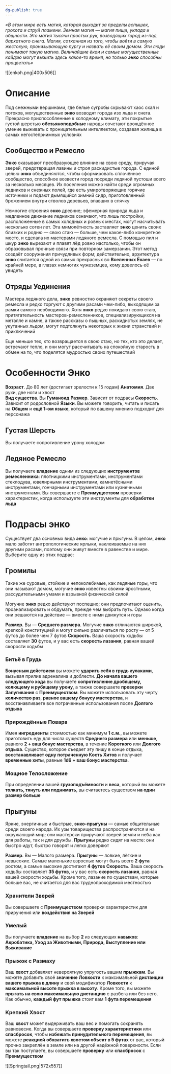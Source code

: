 ```yaml
---
dg-publish: true
---
```

_«В этом мире есть магия, которая выходит за пределы вспышек, грохота и струй пламени. Земная магия — магия пищи, уклада и общности. Это магия тысячи простых рук, возводящих город из-под бархатного снега. Магия, сотканная из того, чтобы войти в самую жестокую, пронизывающую пургу и назвать её своим домом. Эти люди понимают такую магию. Величайшие ёкаи и самые могущественные кайдзю могут выжить здесь какое-то время, но только **энко** способны процветать»_

![[enkoh.png|400x506]]

# Описание

Под снежными вершинами, где белые сугробы скрывают хаос скал и потоков, могущественные **энко** возводят города изо льда и снега. Прекрасно приспособленные к холодному климату, эти покрытые густой шерстью **обезьяноподобные** народы сочетают врождённое умение выживать с проницательным интеллектом, создавая жилища в самых негостеприимных условиях

## Сообщество и Ремесло

**Энко** оказывают преобразующее влияние на свою среду, приручая зверей, предотвращая лавины и строя раскидистые города. С единой целью **энко** объединяются, чтобы сформировать сплочённое сообщество, способное возвести город посреди ледяной пустоши всего за несколько месяцев. Их поселения можно найти среди огромных ледников и снежных полей, где есть умиротворяющие горячие источники и подают дымящийся зимний сидр, приготовленный брожением внутри стволов деревьев, впавших в спячку

Немногие строения **энко** древние; эфемерная природа льда и медленное движение ледников означают, что лишь постройки, расположенные в самых холодных и ровных местах, могут насчитывать несколько сотен лет. Эта мимолётность заставляет **энко** ценить своих близких и родню — свою стаю — больше, чем какое-либо конкретное место, и сделала их мастерами ледяного ремесла. С помощью пил и шкур **энко** вырезают и плавят лёд ровно настолько, чтобы он образовывал прочные связи при повторном замерзании. Этот метод создаёт сооружения причудливых форм; действительно, архитектура **энко** считается одной из самых прекрасных во **Вселенных Ёкаев** — по крайней мере, в глазах немногих чужеземцев, кому довелось её увидеть

## Отряды Уединения

Мастера ледяного дела, **энко** ревностно охраняют секреты своего ремесла и редко торгуют с другими расами чем-либо, выходящим за рамки самого необходимого. Хотя **энко** редко покидают свою стаю, притягательность мастеров-ремесленников, специализирующихся на металле и камне, а также рассказы о пышных, раскидистых землях, не укутанных льдом, могут подтолкнуть некоторых к жизни странствий и приключений

Еще меньше тех, кто возвращается в свою стаю, но тех, кто это делает, встречают тепло, и они могут рассчитывать на спокойную старость в обмен на то, что поделятся мудростью своих путешествий

# Особенности Энко

**Возраст**. До 80 лет (достигает зрелости к 15 годам)
**Анатомия**. Две руки, две ноги и хвост  
**Вид существа**. Вы **Гуманоид** 
**Размер**. Зависит от подрасы
**Скорость**. Зависит от родословной
**Языки**. Вы можете говорить, читать и писать на **Общем** и **ещё 1-ом языке**, который по вашему мнению подходит для персонажа

## Густая Шерсть

Вы получаете сопротивление урону холодом

## Ледяное Ремесло 

Вы получаете **владение** одним из следующих **инструментов ремесленника**: плотницкими инструментами, инструментами стеклодува, ювелирными инструментами, камнетёсными инструментами, гончарными инструментами или кузнечными инструментами. Вы совершаете с **Преимуществом** проверки характеристик, когда используете эти инструменты для **обработки льда**

# Подрасы энко 

Существует два основных вида **энко**: могучие и прыгуны. В целом, **энко** мало заботят антропологические ярлыки, наклеиваемые на них другими расами, поэтому они живут вместе в равенстве и мире. Выберите одну из этих подрас:

## Громилы

Такие же суровые, стойкие и непоколебимые, как ледяные горы, что они называют домом, могучие **энко** известны своими яростными, рассудительными умами и взрывной физической силой

Могучие **энко** редко действуют поспешно; они предпочитают оценить, проанализировать и обдумать, прежде чем выбрать путь. Однако когда они решаются на действие — вместе с ними движутся и горы

**Размер**. Вы — **Среднего размера**. Могучие **энко** отличаются широкой, крепкой конституцией и могут сильно различаться по росту — от 5 футов до более чем 7 футов
**Скорость.** Ваша скорость ходьбы составляет **30** футов, и у вас есть **скорость лазания**, равная вашей скорости ходьбы

### Битьё в Грудь

**Бонусным действием** вы можете **ударить себя в грудь кулаками**, вызывая прилив адреналина и доблести. **До начала вашего следующего хода** вы получаете **сопротивление дробящему, колющему и рубящему урону**, а также совершаете **проверки Запугивания** с **Преимуществом**. Вы можете использовать эту черту **количество раз**, **равное вашему бонусу мастерства**, и восстанавливаете все потраченные использования после **Долгого отдыха**

### Прирождённые Поварa

Имея **ингредиенты** стоимостью как минимум **1 с.м.**, вы можете приготовить еду для числа существ **Среднего размера** или **меньше**, равного **2 + ваш бонус мастерства**, в течение **Короткого** или **Долгого отдыха**. Существо, которое съедает эту пищу в конце отдыха, **восстанавливает одну потраченную Кость Хитов** и получает **временные хиты**, равные **1d6 + ваш бонус мастерства**.

### Мощное Телосложение

При определении вашей **грузоподъёмности** и **веса**, который вы можете **толкать, тянуть или поднимать**, вы считаетесь существом **на один размер больше**

## Прыгуны

Яркие, энергичные и быстрые, **энко-прыгуны** — самые общительные среди своего народа. Их узы товарищества распространяются и на окружающий мир; они мастерски приручают зверей земли и неба как для работы, так и для дружбы. **Прыгуны** редко сидят на месте: они быстро идут, быстро говорят и легко доверяют

**Размер**. Вы — Малого размера. **Прыгуны** — ловкие, лёгкие и невысокие. Самые маленькие взрослые могут быть всего **2 фута** ростом, а самые высокие достигают **4 футов**
**Скорость**. Ваша скорость ходьбы составляет **35 футов**, и у вас есть **скорость лазания**, равная вашей скорости ходьбы. Кроме того, лазание по существам, которые больше вас, не считается для вас труднопроходимой местностью

### Хранители Зверей

Вы совершаете с **Преимуществом** проверки характеристик для приручения или **воздействия на Зверей**

### Умелый

Вы получаете **владение** на выбор **2** из следующих **навыков**: **Акробатика, Уход за Животными, Природа, Выступление или Выживание**

### Прыжок с Размаху

Ваш **хвост** добавляет невероятную упругость вашим **прыжкам**. Вы можете добавить своё **значение** **Ловкости** к максимальной **дистанции вашего прыжка в длину** и свой модификатор **Ловкости** к **максимальной высоте прыжка в высоту**. Кроме того, вы можете **прыгать на свою максимальную дистанцию** с разбега или без него. Как обычно, **каждый фут прыжка** стоит вам **1 фута перемещения**

### Крепкий Хвост

Ваш **хвост** может выдерживать ваш вес и помогать сохранять равновесие. Когда вы совершаете **проверку характеристики** или **спасбросок**, чтобы **избежать принудительного перемещения**, вы можете **реакцией** **обхватить хвостом объект в 5 футах** от вас, который прочно закреплён в земле или на другой надёжной поверхности. Если вы так поступаете, вы совершаете **проверку** или **спасбросок** с **Преимуществом**

![[Springtail.png|572x557]]
